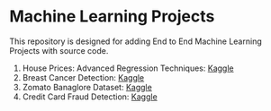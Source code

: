 # Machine Learning Projects

This repository is designed for adding End to End Machine Learning Projects with source code.

1. House Prices: Advanced Regression Techniques: [Kaggle](https://www.kaggle.com/c/house-prices-advanced-regression-techniques) 
2. Breast Cancer Detection: [Kaggle](https://www.kaggle.com/uciml/breast-cancer-wisconsin-data/kernels)
3. Zomato Banaglore Dataset: [Kaggle](https://www.kaggle.com/himanshupoddar/zomato-bangalore-restaurants)
4. Credit Card Fraud Detection: [Kaggle](https://www.kaggle.com/mlg-ulb/creditcardfraud)
